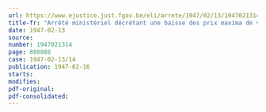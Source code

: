 ```yaml
---
url: https://www.ejustice.just.fgov.be/eli/arrete/1947/02/13/1947021314/justel
title-fr: "Arrêté ministériel décrétant une baisse des prix maxima de vente des vêtements de dessus pour hommes et dames"
date: 1947-02-13
source:
number: 1947021314
page: 888888
case: 1947-02-13/14
publication: 1947-02-16
starts:
modifies:
pdf-original:
pdf-consolidated:
---
```


